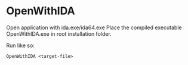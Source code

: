# OpenWithIDA
Open application with ida.exe/ida64.exe
Place the compiled executable OpenWithIDA.exe in root installation folder.

Run like so:

```
OpenWithIDA <target-file>
```
